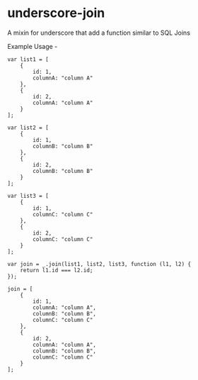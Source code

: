 underscore-join
===============

A mixin for underscore that add a function similar to SQL Joins

Example Usage -

    var list1 = [
        {
            id: 1,
            columnA: "column A"
        },
        {
            id: 2,
            columnA: "column A"
        }
    ];

    var list2 = [
        {
            id: 1,
            columnB: "column B"
        },
        {
            id: 2,
            columnB: "column B"
        }
    ];

    var list3 = [
        {
            id: 1,
            columnC: "column C"
        },
        {
            id: 2,
            columnC: "column C"
        }
    ];

    var join = _.join(list1, list2, list3, function (l1, l2) {
        return l1.id === l2.id;
    });

    join = [
        {
            id: 1,
            columnA: "column A",
            columnB: "column B",
            columnC: "column C"
        },
        {
            id: 2,
            columnA: "column A",
            columnB: "column B",
            columnC: "column C"
        }
    ];